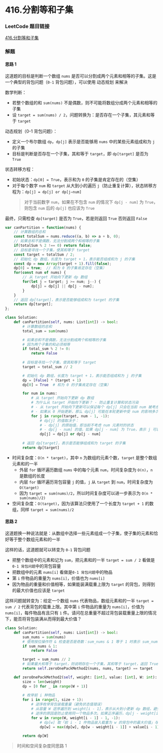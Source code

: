 # 416.分割等和子集

### LeetCode 题目链接

[416.分割等和子集](https://leetcode.cn/problems/partition-equal-subset-sum/)

### 解题

#### 思路 1

这道题的目标是判断一个数组 `nums` 是否可以分割成两个元素和相等的子集。这是一个典型的背包问题（`0-1` 背包问题），可以使用 动态规划 来解决

数学判断：
- 若整个数组的和 `sum(nums)` 不是偶数，则不可能将数组分成两个元素和相等的子集
- 设 `target = sum(nums) / 2`，问题转换为：是否存在一个子集，其元素和等于 `target`

动态规划（0-1 背包问题）：
- 定义一个布尔数组 `dp`，`dp[j]` 表示是否能够用 `nums` 中的某些元素组成和为 `j` 的子集
- 目标是判断是否存在一个子集，其和等于 `target`，即 `dp[target]` 是否为 `True`

状态转移方程：
- 初始状态：`dp[0] = True`，表示和为 `0` 的子集是肯定存在的（空集）
- 对于每个数字 `num` 和 `target` 从大到小的遍历 `j`（防止重复计算），状态转移方程为：`dp[j] = dp[j] or dp[j−num]`
  > 对于当前数字 `num`，如果在不包含 `num` 的情况下 `dp[j - num]` 为 `True`，则包含 `num` 后的 `dp[j]` 也应该为 `True`

最终，只需检查 `dp[target]` 是否为 `True`，若是则返回 `True` 否则返回 `False`
  
```js
var canPartition = function(nums) {
    // 计算数组的总和
    const totalSum = nums.reduce((a, b) => a + b, 0);
    // 如果总和不是偶数，无法分割成两个和相等的子集
    if(totalSum % 2 !== 0) return false;
    // 目标是寻找一个子集，使其和等于 target
    const target = totalSum / 2;
    // 初始化 dp 数组，长度为 target + 1，表示能否组成和为 j 的子集
    const dp = new Array(target + 1).fill(false);
    dp[0] = true;  // 和为 0 的子集肯定存在（空集）
    for(const num of nums) {
        // 从 target 开始向下更新 dp 数组
        for(let j = target; j >= num; j--) {
            dp[j] = dp[j] || dp[j - num];
        }
    }
    // 返回 dp[target]，表示是否能够组成和为 target 的子集
    return dp[target];
};
```
```python
class Solution:
    def canPartition(self, nums: List[int]) -> bool:
        # 计算数组的总和
        total_sum = sum(nums)

        # 如果总和不是偶数，无法分割成两个和相等的子集
        # 因为两个子集的和必须相等
        if total_sum % 2 != 0:
            return False
        
        # 目标是寻找一个子集，使其和等于 target
        target = total_sum // 2

        # 初始化 dp 数组，长度为 target + 1，表示能否组成和为 j 的子集
        dp = [False] * (target + 1)
        dp[0] = True  # 和为 0 的子集肯定存在（空集）

        for num in nums:
            # 从 target 开始向下更新 dp 数组
            # 为什么从 target 开始向下更新？ - 防止重复计算和状态污染
            # - 从 target 开始向下更新可以保证每个 dp[j] 只会在当前 num 被考虑一次时发生变化
            # - 如果从 0 开始更新，那么 dp[j] 可能在本轮更新中受 num 的影响多次，从而导致错误的结果
            for j in range(target, num - 1, -1):
                # dp[j] 的值取决于：
                # - dp[j] 的原始值，即当前不考虑 num 元素时的状态
                # - dp[j - num] 的值，如果 dp[j - num] 为 True，表示 j 可以由 j - num 加上 num 得到，因此 dp[j] 也为 True
                dp[j] = dp[j] or dp[j - num]
        
        # 返回 dp[target]，表示是否能够组成和为 target 的子集
        return dp[target]
```
- 时间复杂度：`O(n * target)`，其中 `n` 为数组的元素个数，`target` 是整个数组元素和的一半
  - 外层 `for` 循环遍历数组 `nums` 中的每个元素 `num`，时间复杂度为 `O(n)`，`n` 是数组的长度
  - 内层 `for` 循环遍历背包容量 `j` 的值，`j` 从 `target` 到 `num`，时间复杂度为 `O(target)`
  - 因为 `target = sum(nums)/2`，所以时间复杂度可以进一步表示为 `O(n * sum(nums)/2)`
- 空间复杂度：`O(target)`，因为该算法只使用了一个长度为 `target + 1` 的数组，同样 `target = sum(nums)/2`

#### 思路 2

这道题换一种说法就是：从数组中选择一些元素组成一个子集，使子集的元素和恰好等于整个数组元素和的一半

这样的话，这道题就可以转变为 `0-1` 背包问题
- 把整个数组中的元素和记为 `sum`，把元素和的一半 `target = sum / 2` 看做是 `0-1 背包问题`中的背包容量
- 把数组中的元素 `nums[i]` 看做是`0-1 背包问题`中的物品
- 第 `i` 件物品的重量为 `nums[i]`，价值也为 `nums[i]` 
- 因为物品的重量和价值相等，如果能装满载重上限为 `target` 的背包，则得到的最大价值也应该是 `target`

这样问题就转变为：给定一个数组 `nums` 代表物品，数组元素和的一半 `target = sum / 2` 代表背包的载重上限。其中第 `i` 件物品的重量为 `nums[i]`，价值为 `nums[i]`，每件物品有且只有 `1` 件。请问在总重量不超过背包装载重量上限的情况下，能否将背包装满从而得到最大价值？

```python
class Solution:
    def canPartition(self, nums: List[int]) -> bool:
        sum_nums = sum(nums)
        # 使用按位操作符 & 检查是否是奇数：sum_nums & 1 等于 1 时表示 sum_nums 是奇数
        if sum_nums & 1:
            return False

        target = sum_nums // 2
        # 如果最大和等于 target，则说明存在一个子集，其和等于 target，返回 True，否则返回 False
        return self.zeroOnePackMethod2(nums, nums, target) == target

    def zeroOnePackMethod2(self, weight: [int], value: [int], W: int):
        size = len(weight)
        dp = [0 for _ in range(W + 1)]
        
        # 枚举前 i 种物品
        for i in range(1, size + 1):
            # 逆序枚举背包装载重量（避免状态值错误）
            # 从容量 W 逆序遍历到 weight[i - 1]，表示从大到小更新 dp 数组，避免当前物品 weight[i - 1] 被多次计算
            # 逆序的原因是防止使用同一个物品多次。如果正序遍历，dp[j - weight[i - 1]] 在本轮可能已经被更新过，导致结果不正确
            for w in range(W, weight[i - 1] - 1, -1):
                # dp[w] 取「前 i - 1 件物品装入载重为 w 的背包中的最大价值」与「前 i - 1 件物品装入载重为 w - weight[i - 1] 的背包中，再装入第 i - 1 物品所得的最大价值」两者中的最大值
                dp[w] = max(dp[w], dp[w - weight[i - 1]] + value[i - 1])
                
        return dp[W]
```

> 时间和空间复杂度同思路 1




